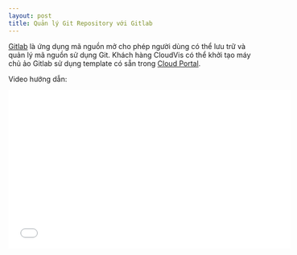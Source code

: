 ```yaml
---
layout: post
title: Quản lý Git Repository với Gitlab
---
```

[Gitlab][gitlab] là ứng dụng mã nguồn mở cho phép người dùng có thể lưu trữ và quản lý mã nguồn sử dụng Git.
Khách hàng CloudVis có thể khởi tạo máy chủ ảo Gitlab sử dụng template có sẵn trong [Cloud Portal][portal].
 
Video hướng dẫn:

<iframe width="560" height="315" src="//www.youtube.com/embed/bFqseGXFYLs?list=PLR555-H6edcxQaaAztr6cRfq4gDko9p1p" frameborder="0" allowfullscreen></iframe>

[gitlab]: http://www.gitlab.com
[portal]: https://my.cloudvis.vn